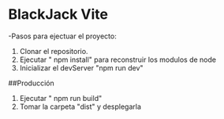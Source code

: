 # BlackJack Vite

-Pasos para ejectuar el proyecto:

1. Clonar el repositorio.
2. Ejecutar " npm install" para reconstruir los modulos de node
3. Inicializar el devServer "npm run dev"

##Producción

1. Ejecutar " npm run build"
2. Tomar la carpeta "dist" y desplegarla

